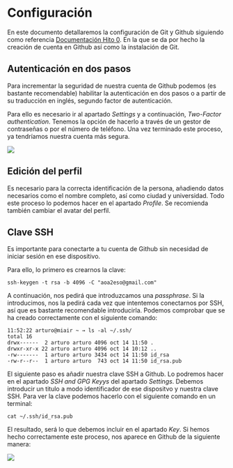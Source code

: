# Configuración

En este documento detallaremos la configuración de Git y Github siguiendo como referencia [Documentación Hito 0](http://jj.github.io/CC/documentos/proyecto/0.Repositorio). En la que se da por hecho la creación de cuenta en Github así como la instalación de Git. 

## Autenticación en dos pasos

Para incrementar la seguridad de nuestra cuenta de Github podemos (es bastante recomendable) habilitar la autenticación en dos pasos o a partir de su traducción en inglés, segundo factor de autenticación.

Para ello es necesario ir al apartado _Settings_ y a continuación, _Two-Factor authentication_. Tenemos la opción de hacerlo a través de un gestor de contraseñas o por el número de teléfono. Una vez terminado este proceso, ya tendríamos nuestra cuenta más segura.

![](/home/arturo/Imágenes/2FA.png)

## Edición del perfil

Es necesario para la correcta identificación de la persona, añadiendo datos necesarios como el nombre completo, así como ciudad y universidad. Todo este proceso lo podemos hacer en el apartado _Profile_. Se recomienda también cambiar el avatar del perfil.

## Clave SSH

Es importante para conectarte a tu cuenta de Github sin necesidad de iniciar sesión en ese dispositivo.

Para ello, lo primero es crearnos la clave: 
~~~
ssh-keygen -t rsa -b 4096 -C "aoa2eso@gmail.com"
~~~

A continuación, nos pedirá que introduzcamos una _passphrase_. Si la introducimos, nos la pedirá cada vez que intentemos conectarnos por SSH, así que es bastante recomendable introducirla. Podemos comprobar que se ha creado correctamente con el siguiente comando:

~~~
11:52:22 arturo@miair ~ → ls -al ~/.ssh/
total 16
drwx------  2 arturo arturo 4096 oct 14 11:50 .
drwxr-xr-x 22 arturo arturo 4096 oct 14 10:12 ..
-rw-------  1 arturo arturo 3434 oct 14 11:50 id_rsa
-rw-r--r--  1 arturo arturo  743 oct 14 11:50 id_rsa.pub
~~~

El siguiente paso es añadir nuestra clave SSH a Github. Lo podremos hacer en el apartado _SSH and GPG Keyys_ del apartado _Settings_. Debemos introducir un titulo a modo identificador de ese dispositvo y nuestra clave SSH. Para ver la clave podemos hacerlo con el siguiente comando en un terminal:
~~~
cat ~/.ssh/id_rsa.pub
~~~

El resultado, será lo que debemos incluir en el apartado _Key_. Si hemos hecho correctamente este proceso, nos aparece en Github de la siguiente manera:

![](/home/arturo/Imágenes/ssh.png)